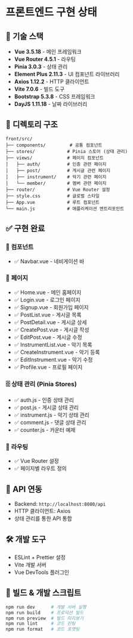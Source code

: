 # 프론트엔드 구현 상태

## 🚀 **기술 스택**
- **Vue 3.5.18** - 메인 프레임워크
- **Vue Router 4.5.1** - 라우팅
- **Pinia 3.0.3** - 상태 관리
- **Element Plus 2.11.3** - UI 컴포넌트 라이브러리
- **Axios 1.12.2** - HTTP 클라이언트
- **Vite 7.0.6** - 빌드 도구
- **Bootstrap 5.3.8** - CSS 프레임워크
- **DayJS 1.11.18** - 날짜 라이브러리

## 📁 디렉토리 구조
```
front/src/
├── components/         # 공통 컴포넌트
├── stores/            # Pinia 스토어 (상태 관리)
├── views/             # 페이지 컴포넌트
│   ├── auth/          # 인증 관련 페이지
│   ├── post/          # 게시글 관련 페이지
│   ├── instrument/    # 악기 관련 페이지
│   └── member/        # 멤버 관련 페이지
├── router/            # Vue Router 설정
├── style.css          # 글로벌 스타일
├── App.vue            # 루트 컴포넌트
└── main.js            # 애플리케이션 엔트리포인트
```

## ✅ 구현 완료

### 🎨 **컴포넌트**
- ✅ Navbar.vue - 네비게이션 바

### 📄 **페이지**
- ✅ Home.vue - 메인 홈페이지
- ✅ Login.vue - 로그인 페이지
- ✅ Signup.vue - 회원가입 페이지
- ✅ PostList.vue - 게시글 목록
- ✅ PostDetail.vue - 게시글 상세
- ✅ CreatePost.vue - 게시글 작성
- ✅ EditPost.vue - 게시글 수정
- ✅ InstrumentList.vue - 악기 목록
- ✅ CreateInstrument.vue - 악기 등록
- ✅ EditInstrument.vue - 악기 수정
- ✅ Profile.vue - 프로필 페이지

### 🗄️ **상태 관리 (Pinia Stores)**
- ✅ auth.js - 인증 상태 관리
- ✅ post.js - 게시글 상태 관리
- ✅ instrument.js - 악기 상태 관리
- ✅ comment.js - 댓글 상태 관리
- ✅ counter.js - 카운터 예제

### 🔧 **라우팅**
- ✅ Vue Router 설정
- ✅ 페이지별 라우트 정의

## 🔗 **API 연동**
- Backend: `http://localhost:8080/api`
- HTTP 클라이언트: Axios
- 상태 관리를 통한 API 통합

## 🛠️ **개발 도구**
- ESLint + Prettier 설정
- Vite 개발 서버
- Vue DevTools 플러그인

## 📝 **빌드 & 개발 스크립트**
```bash
npm run dev      # 개발 서버 실행
npm run build    # 프로덕션 빌드
npm run preview  # 빌드 미리보기
npm run lint     # 코드 린팅
npm run format   # 코드 포맷팅
```